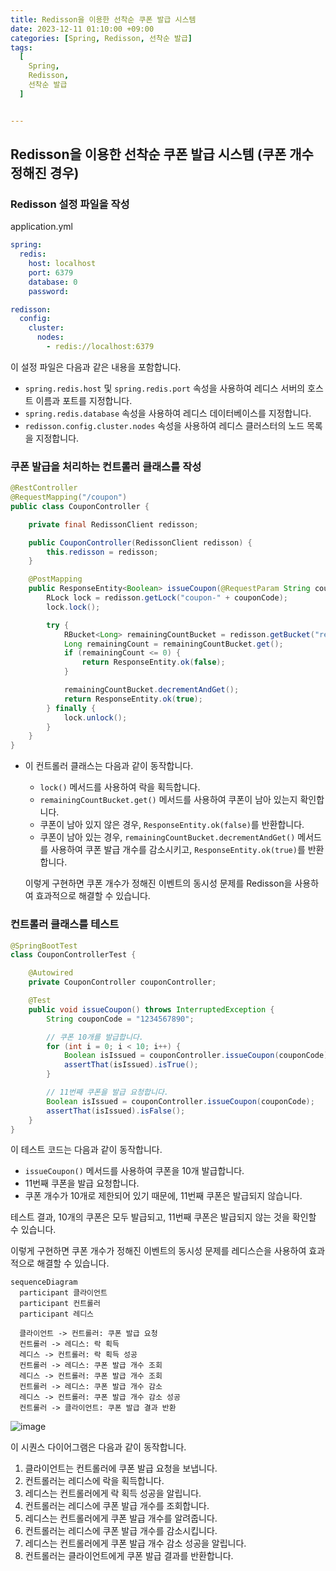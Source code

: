 ```yaml
---
title: Redisson을 이용한 선착순 쿠폰 발급 시스템
date: 2023-12-11 01:10:00 +09:00
categories: [Spring, Redisson, 선착순 발급]
tags:
  [
    Spring,
    Redisson,
    선착순 발급
  ]


---
```




## **Redisson을 이용한 선착순 쿠폰 발급 시스템 (쿠폰 개수 정해진 경우)**

### Redisson 설정 파일을 작성

application.yml

```yaml
spring:
  redis:
    host: localhost
    port: 6379
    database: 0
    password:

redisson:
  config:
    cluster:
      nodes:
        - redis://localhost:6379
```

이 설정 파일은 다음과 같은 내용을 포함합니다.

- `spring.redis.host` 및 `spring.redis.port` 속성을 사용하여 레디스 서버의 호스트 이름과 포트를 지정합니다.
- `spring.redis.database` 속성을 사용하여 레디스 데이터베이스를 지정합니다.
- `redisson.config.cluster.nodes` 속성을 사용하여 레디스 클러스터의 노드 목록을 지정합니다.

### 쿠폰 발급을 처리하는 컨트롤러 클래스를 작성

```java
@RestController
@RequestMapping("/coupon")
public class CouponController {

    private final RedissonClient redisson;

    public CouponController(RedissonClient redisson) {
        this.redisson = redisson;
    }

    @PostMapping
    public ResponseEntity<Boolean> issueCoupon(@RequestParam String couponCode) {
        RLock lock = redisson.getLock("coupon-" + couponCode);
        lock.lock();

        try {
            RBucket<Long> remainingCountBucket = redisson.getBucket("remaining-count-" + couponCode);
            Long remainingCount = remainingCountBucket.get();
            if (remainingCount <= 0) {
                return ResponseEntity.ok(false);
            }

            remainingCountBucket.decrementAndGet();
            return ResponseEntity.ok(true);
        } finally {
            lock.unlock();
        }
    }
}
```

- 이 컨트롤러 클래스는 다음과 같이 동작합니다.

  - `lock()` 메서드를 사용하여 락을 획득합니다.
  - `remainingCountBucket.get()` 메서드를 사용하여 쿠폰이 남아 있는지 확인합니다.
  - 쿠폰이 남아 있지 않은 경우, `ResponseEntity.ok(false)`를 반환합니다.
  - 쿠폰이 남아 있는 경우, `remainingCountBucket.decrementAndGet()` 메서드를 사용하여 쿠폰 발급 개수를 감소시키고, `ResponseEntity.ok(true)`를 반환합니다.

  이렇게 구현하면 쿠폰 개수가 정해진 이벤트의 동시성 문제를 Redisson을 사용하여 효과적으로 해결할 수 있습니다.

### 컨트롤러 클래스를 테스트

```java
@SpringBootTest
class CouponControllerTest {

    @Autowired
    private CouponController couponController;

    @Test
    public void issueCoupon() throws InterruptedException {
        String couponCode = "1234567890";

        // 쿠폰 10개를 발급합니다.
        for (int i = 0; i < 10; i++) {
            Boolean isIssued = couponController.issueCoupon(couponCode);
            assertThat(isIssued).isTrue();
        }

        // 11번째 쿠폰을 발급 요청합니다.
        Boolean isIssued = couponController.issueCoupon(couponCode);
        assertThat(isIssued).isFalse();
    }
}

```

이 테스트 코드는 다음과 같이 동작합니다.

- `issueCoupon()` 메서드를 사용하여 쿠폰을 10개 발급합니다.
- 11번째 쿠폰을 발급 요청합니다.
- 쿠폰 개수가 10개로 제한되어 있기 때문에, 11번째 쿠폰은 발급되지 않습니다.

테스트 결과, 10개의 쿠폰은 모두 발급되고, 11번째 쿠폰은 발급되지 않는 것을 확인할 수 있습니다.

이렇게 구현하면 쿠폰 개수가 정해진 이벤트의 동시성 문제를 레디스슨을 사용하여 효과적으로 해결할 수 있습니다.



```mermaid
sequenceDiagram
  participant 클라이언트
  participant 컨트롤러
  participant 레디스

  클라이언트 -> 컨트롤러: 쿠폰 발급 요청
  컨트롤러 -> 레디스: 락 획득
  레디스 -> 컨트롤러: 락 획득 성공
  컨트롤러 -> 레디스: 쿠폰 발급 개수 조회
  레디스 -> 컨트롤러: 쿠폰 발급 개수 조회
  컨트롤러 -> 레디스: 쿠폰 발급 개수 감소
  레디스 -> 컨트롤러: 쿠폰 발급 개수 감소 성공
  컨트롤러 -> 클라이언트: 쿠폰 발급 결과 반환

```

![image](https://github.com/vivalahm/vivalahm.github.io/assets/48741014/62562835-aab9-4578-810f-8348877b3a3f)

이 시퀀스 다이어그램은 다음과 같이 동작합니다.

1. 클라이언트는 컨트롤러에 쿠폰 발급 요청을 보냅니다.
2. 컨트롤러는 레디스에 락을 획득합니다.
3. 레디스는 컨트롤러에게 락 획득 성공을 알립니다.
4. 컨트롤러는 레디스에 쿠폰 발급 개수를 조회합니다.
5. 레디스는 컨트롤러에게 쿠폰 발급 개수를 알려줍니다.
6. 컨트롤러는 레디스에 쿠폰 발급 개수를 감소시킵니다.
7. 레디스는 컨트롤러에게 쿠폰 발급 개수 감소 성공을 알립니다.
8. 컨트롤러는 클라이언트에게 쿠폰 발급 결과를 반환합니다.